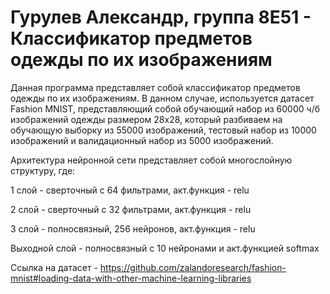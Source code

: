 # Гурулев Александр, группа 8Е51 - Классификатор предметов одежды по их изображениям

Данная программа представляет собой классификатор предметов одежды по их изображениям. В данном случае, используется датасет Fashion MNIST, представляющий собой обучающий набор из 60000 ч/б изображений одежды размером 28x28, который разбиваем на обучающую выборку из 55000 изображений, тестовый набор из 10000 изображений и валидационный набор из 5000 изображений.

Архитектура нейронной сети представляет собой многослойную структуру, где:

1 слой - сверточный с 64 фильтрами, акт.функция - relu

2 слой - сверточный с 32 фильтрами, акт.функция - relu

3 слой - полносвязный, 256 нейронов, акт.функция - relu

Выходной слой - полносвязный с 10 нейронами и акт.функцией softmax

Ссылка на датасет - https://github.com/zalandoresearch/fashion-mnist#loading-data-with-other-machine-learning-libraries
